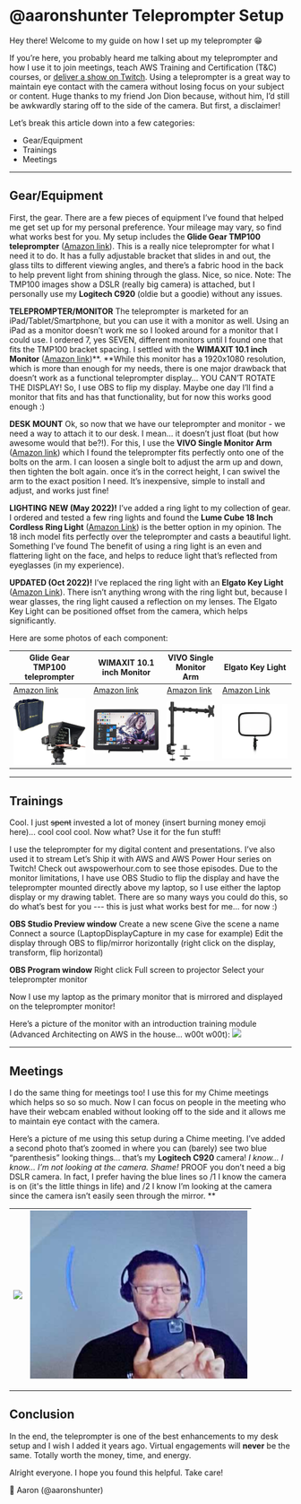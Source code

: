 # @aaronshunter Teleprompter Setup

Hey there! Welcome to my guide on how I set up my teleprompter 😁 

If you’re here, you probably heard me talking about my teleprompter and how I use it to join meetings, teach AWS Training and Certification (T&C) courses, or [deliver a show on Twitch](https://awspowerhour.com/). Using a teleprompter is a great way to maintain eye contact with the camera without losing focus on your subject or content. Huge thanks to my friend Jon Dion because, without him, I’d still be awkwardly staring off to the side of the camera. But first, a disclaimer!

Let’s break this article down into a few categories:

* Gear/Equipment
* Trainings
* Meetings

* * *

## Gear/Equipment

First, the gear. There are a few pieces of equipment I’ve found that helped me get set up for my personal preference. Your mileage may vary, so find what works best for you. My setup includes the **Glide Gear TMP100 teleprompter** ([Amazon link](https://www.amazon.com/dp/B019AJOLEM/ref=cm_sw_r_oth_api_glt_fabc_KYZ051F01PBNC818DNTS?pldnSite=1)). This is a really nice teleprompter for what I need it to do. It has a fully adjustable bracket that slides in and out, the glass tilts to different viewing angles, and there’s a fabric hood in the back to help prevent light from shining through the glass. Nice, so nice. Note: The TMP100 images show a DSLR (really big camera) is attached, but I personally use my **Logitech C920** (oldie but a goodie) without any issues. 

**TELEPROMPTER/MONITOR**
The teleprompter is marketed for an iPad/Tablet/Smartphone, but you can use it with a monitor as well. Using an iPad as a monitor doesn’t work me so I looked around for a monitor that I could use. I ordered 7, yes SEVEN, different monitors until I found one that fits the TMP100 bracket spacing. I settled with the **WIMAXIT 10.1 inch Monitor** ([Amazon link](https://www.amazon.com/dp/B074JWQ57Y/ref=cm_sw_r_oth_api_glt_fabc_915M9SZWG2EZTKQQQB4S?pldnSite=1))**. **While this monitor has a 1920x1080 resolution, which is more than enough for my needs, there is one major drawback that doesn’t work as a functional teleprompter display... YOU CAN’T ROTATE THE DISPLAY! So, I use OBS to flip my display. Maybe one day I’ll find a monitor that fits and has that functionality, but for now this works good enough :)

**DESK MOUNT**
Ok, so now that we have our teleprompter and monitor - we need a way to attach it to our desk. I mean... it doesn’t just float (but how awesome would that be?!). For this, I use the **VIVO Single Monitor Arm** ([Amazon link](https://www.amazon.com/dp/B00B21TLQU/ref=cm_sw_r_oth_api_glt_fabc_FDFK7S75MF2DCM7RHVJW?_encoding=UTF8&pldnSite=1&th=1)) which I found the teleprompter fits perfectly onto one of the bolts on the arm. I can loosen a single bolt to adjust the arm up and down, then tighten the bolt again. once it’s in the correct height, I can swivel the arm to the exact position I need. It’s inexpensive, simple to install and adjust, and works just fine!

**LIGHTING**
**NEW (May 2022)!** I’ve added a ring light to my collection of gear. I ordered and tested a few ring lights and found the **Lume Cube 18 Inch Cordless Ring Light** ([Amazon Link](https://www.amazon.com/gp/product/B08WWGRN2Y/?th=1)) is the better option in my opinion. The 18 inch model fits perfectly over the teleprompter and casts a beautiful light. Something I’ve found The benefit of using a ring light is an even and flattering light on the face, and helps to reduce light that’s reflected from eyeglasses (in my experience). 

**UPDATED (Oct 2022)!** I’ve replaced the ring light with an **Elgato Key Light** ([Amazon Link](https://www.amazon.com/Elgato-Key-Light-Professional-App-Enabled/dp/B07L755X9G?th=1)). There isn’t anything wrong with the ring light but, because I wear glasses, the ring light caused a reflection on my lenses. The Elgato Key Light can be positioned offset from the camera, which helps significantly. 

Here are some photos of each component:

|**Glide Gear TMP100 teleprompter**	|**WIMAXIT 10.1 inch Monitor**	|**VIVO Single Monitor Arm**	|**Elgato Key Light**	|
|---	|---	|---	|---	|
|[Amazon link](https://www.amazon.com/dp/B019AJOLEM/ref=cm_sw_r_oth_api_glt_fabc_KYZ051F01PBNC818DNTS?pldnSite=1)	|[Amazon link](https://www.amazon.com/dp/B074JWQ57Y/ref=cm_sw_r_oth_api_glt_fabc_915M9SZWG2EZTKQQQB4S?pldnSite=1)	|[Amazon link](https://www.amazon.com/dp/B00B21TLQU/ref=cm_sw_r_oth_api_glt_fabc_FDFK7S75MF2DCM7RHVJW?_encoding=UTF8&pldnSite=1&th=1)	|[Amazon Link](https://www.amazon.com/Elgato-Key-Light-Professional-App-Enabled/dp/B07L755X9G)	|
|<img src="images/glide-gear.png">|<img src="images/wimaxit.png">|<img src="images/vivo-single-monitor-arm.png">|<img src="images/elgato-key-light.png">|



* * *

## Trainings

Cool. I just ~~spent~~ invested a lot of money (insert burning money emoji here)... cool cool cool. Now what? Use it for the fun stuff! 

I use the teleprompter for my digital content and presentations. I’ve also used it to stream Let’s Ship it with AWS and AWS Power Hour series on Twitch! Check out awspowerhour.com to see those episodes. Due to the monitor limitations, I have use OBS Studio to flip the display and have the teleprompter mounted directly above my laptop, so I use either the laptop display or my drawing tablet. There are so many ways you could do this, so do what’s best for you --- this is just what works best for me... for now :) 

**OBS Studio Preview window**
Create a new scene
Give the scene a name
Connect a source (LaptopDisplayCapture in my case for example)
Edit the display through OBS to flip/mirror horizontally (right click on the display, transform, flip horizontal)

**OBS Program window**
Right click 
Full screen to projector
Select your teleprompter monitor

Now I use my laptop as the primary monitor that is mirrored and displayed on the teleprompter monitor!

Here’s a picture of the monitor with an introduction training module (Advanced Architecting on AWS in the house... w00t w00t):
<img src="images/monitor-with-adv-arch-intro.png" height="300">
* * *

## Meetings

I do the same thing for meetings too! I use this for my Chime meetings which helps so so so much. Now I can focus on people in the meeting who have their webcam enabled without looking off to the side and it allows me to maintain eye contact with the camera. 

Here’s a picture of me using this setup during a Chime meeting. I’ve added a second photo that’s zoomed in where you can (barely) see two blue “parenthesis” looking things... that’s my **Logitech C920** camera! *I know... I know... I’m not looking at the camera. Shame!* PROOF you don’t need a big DSLR camera. In fact, I prefer having the blue lines so /1 I know the camera is on (it's the little things in life) and /2 I know I’m looking at the camera since the camera isn’t easily seen through the mirror. ** 

|<img src="images/monitor-with-aaron.png" height="300"> | <img src="images/logitech-c920.png" height="300">|
|---|---|

* * *

## Conclusion

In the end, the teleprompter is one of the best enhancements to my desk setup and I wish I added it years ago. Virtual engagements will **never** be the same. Totally worth the money, time, and energy. 

Alright everyone. I hope you found this helpful. Take care!  

👋 Aaron (@aaronshunter)
